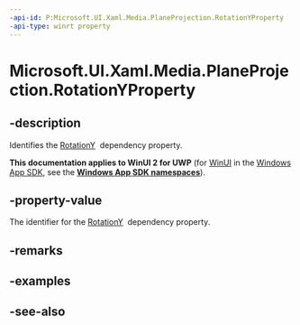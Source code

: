 ```yaml
---
-api-id: P:Microsoft.UI.Xaml.Media.PlaneProjection.RotationYProperty
-api-type: winrt property
---
```


<!-- Property syntax
public Windows.UI.Xaml.DependencyProperty RotationYProperty { get; }
-->

# Microsoft.UI.Xaml.Media.PlaneProjection.RotationYProperty

## -description
Identifies the [RotationY](planeprojection_rotationy.md)  dependency property.

**This documentation applies to WinUI 2 for UWP** (for [WinUI](/windows/apps/winui/winui3/) in the [Windows App SDK](/windows/apps/windows-app-sdk/), see the **[Windows App SDK namespaces](/windows/windows-app-sdk/api/winrt/)**).

## -property-value
The identifier for the [RotationY](planeprojection_rotationy.md)  dependency property.

## -remarks

## -examples

## -see-also
